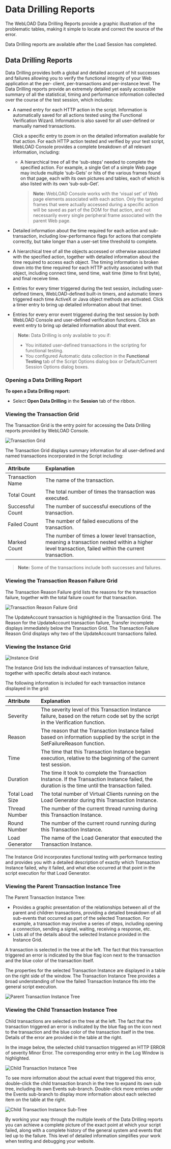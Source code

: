 ﻿# Data Drilling Reports

The WebLOAD Data Drilling Reports provide a graphic illustration of the problematic tables, making it simple to locate and correct the source of the error.

Data Drilling reports are available after the Load Session has completed.




## Data Drilling Reports

Data Drilling provides both a global and detailed account of hit successes and failures allowing you to verify the functional integrity of your Web application at the per- client, per-transactions and per-instance level. The Data Drilling reports provide an extremely detailed yet easily accessible summary of all the statistical, timing and performance information collected over the course of the test session, which includes:

- A named entry for each HTTP action in the script. Information is automatically saved for all actions tested using the Functional Verification Wizard. Information is also saved for all user-defined or manually named transactions.

  Click a specific entry to zoom in on the detailed information available for that action. For each HTTP action tested and verified by your test script, WebLOAD Console provides a complete breakdown of all relevant information, including:

  - A hierarchical tree of all the ‘sub-steps’ needed to complete the specified action. For example, a single Get of a simple Web page may include multiple ‘sub-Gets’ or hits of the various frames found on that page, each with its own pictures and tables, each of which is also listed with its own ‘sub-sub-Get’.
  
    > **Note:** WebLOAD Console works with the ‘visual set’ of Web page elements associated with each action. Only the targeted frames that were actually accessed during a specific action will be saved as part of the DOM for that action, and not necessarily every single peripheral frame associated with the parent Web page.

- Detailed information about the time required for each action and sub- transaction, including low-performance flags for actions that complete correctly, but take longer than a user-set time threshold to complete.


- A hierarchical tree of all the objects accessed or otherwise associated with the specified action, together with detailed information about the time required to access each object. The timing information is broken down into the time required for each HTTP activity associated with that object, including connect time, send time, wait time (time to first byte), and final receive time.
- Entries for every timer triggered during the test session, including user- defined timers, WebLOAD-defined built-in timers, and automatic timers triggered each time ActiveX or Java object methods are activated. Click a timer entry to bring up detailed information about that timer.
- Entries for every error event triggered during the test session by both WebLOAD Console and user-defined verification functions. Click an event entry to bring up detailed information about that event.

> **Note:** Data Drilling is only available to you if:
>
> - You initiated user-defined transactions in the scripting for functional testing.
> - You configured Automatic data collection in the **Functional Testing** tab of the Script Options dialog box or Default/Current Session Options dialog boxes.
>



### Opening a Data Drilling Report

**To open a Data Drilling report:**

- Select **Open Data Drilling** in the **Session** tab of the ribbon.

  

### Viewing the Transaction Grid

The Transaction Grid is the entry point for accessing the Data Drilling reports provided by WebLOAD Console.

![Transaction Grid](../images/console_users_guide_2087.png)



The Transaction Grid displays summary information for all user-defined and named transactions incorporated in the Script including:

|**Attribute**|**Explanation**|
| :- | :- |
|Transaction Name|The name of the transaction.|
|Total Count|The total number of times the transaction was executed.|
|Successful Count|The number of successful executions of the transaction.|
|Failed Count|The number of failed executions of the transaction.|
|Marked Count|The number of times a lower level transaction, meaning a transaction nested within a higher level transaction, failed within the current transaction.|



> **Note:** Some of the transactions include both successes and failures.





### Viewing the Transaction Reason Failure Grid

The Transaction Reason Failure grid lists the reasons for the transaction failure, together with the total failure count for that transaction.

![Transaction Reason Failure Grid](../images/console_users_guide_2089.jpeg)



The UpdateAccount transaction is highlighted in the Transaction Grid. The Reason for the UpdateAccount transaction failure, Transfer incomplete displays immediately below the Transaction Grid. The Transaction Failure Reason Grid displays why two of the UpdateAccount transactions failed.





### Viewing the Instance Grid

![Instance Grid](../images/console_users_guide_2091.jpeg)



The Instance Grid lists the individual instances of transaction failure, together with specific details about each instance.

The following information is included for each transaction instance displayed in the grid:

|**Attribute**|**Explanation**|
| :- | :- |
|Severity|The severity level of this Transaction Instance failure, based on the return code set by the script in the Verification function.|
|Reason|The reason that the Transaction Instance failed based on information supplied by the script in the SetFailureReason function.|
|Time|The time that this Transaction Instance began execution, relative to the beginning of the current test session.|
|Duration|The time it took to complete the Transaction Instance. If the Transaction Instance failed, the duration is the time until the transaction failed.|
|Total Load Size|The total number of Virtual Clients running on the Load Generator during this Transaction Instance.|
|Thread Number|The number of the current thread running during this Transaction Instance.|
|Round Number|The number of the current round running during this Transaction Instance.|
|Load Generator|The name of the Load Generator that executed the Transaction Instance.|

The Instance Grid incorporates functional testing with performance testing and provides you with a detailed description of exactly which Transaction Instance failed, why it failed, and what else occurred at that point in the script execution for that Load Generator.



### Viewing the Parent Transaction Instance Tree

The Parent Transaction Instance Tree:

- Provides a graphic presentation of the relationships between all of the parent and children transactions, providing a detailed breakdown of all sub-events that occurred as part of the selected Transaction. For example, a transaction may involve a series of steps, including opening a connection, sending a signal, waiting, receiving a response, etc.
- Lists all of the details about the selected Instance provided in the Instance Grid.

A transaction is selected in the tree at the left. The fact that this transaction triggered an error is indicated by the blue flag icon next to the transaction and the blue color of the transaction itself.

The properties for the selected Transaction Instance are displayed in a table on the right side of the window. The Transaction Instance Tree provides a broad understanding of how the failed Transaction Instance fits into the general script execution.

![Parent Transaction Instance Tree](../images/console_users_guide_2093.jpeg)



### Viewing the Child Transaction Instance Tree

Child transactions are selected on the tree at the left. The fact that the transaction triggered an error is indicated by the blue flag on the icon next to the transaction and the blue color of the transaction itself in the tree. Details of the error are provided in the table at the right.

In the image below, the selected child transaction triggered an HTTP ERROR of severity Minor Error. The corresponding error entry in the Log Window is highlighted.

![Child Transaction Instance Tree](../images/console_users_guide_2095.jpeg)



To see more information about the actual event that triggered this error, double-click the child transaction branch in the tree to expand its own sub tree, including its own Events sub-branch. Double-click more entries under the Events sub-branch to display more information about each selected item on the table at the right.

![Child Transaction Instance Sub-Tree](../images/console_users_guide_2096.jpeg)



By working your way through the multiple levels of the Data Drilling reports you can achieve a complete picture of the exact point at which your script failed, along with a complete history of the general system and events that led up to the failure. This level of detailed information simplifies your work when testing and debugging your website.
